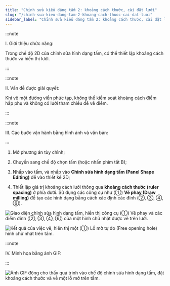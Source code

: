 ```yaml
---
title: "Chỉnh sửa kiểu dáng tấm 2: khoảng cách thước, cài đặt lưới"
slug: "/chinh-sua-kieu-dang-tam-2-khoang-cach-thuoc-cai-dat-luoi"
sidebar_label: "Chỉnh sửa kiểu dáng tấm 2: khoảng cách thước, cài đặt lưới"
---
```


:::note

I. Giới thiệu chức năng:

Trong chế độ 2D của chỉnh sửa hình dạng tấm, có thể thiết lập khoảng cách thước và hiển thị lưới.

:::

:::note

II. Vấn đề được giải quyết:

Khi vẽ một đường viền phức tạp, không thể kiểm soát khoảng cách điểm hấp phụ và không có lưới tham chiếu để vẽ điểm.

:::

:::note

III. Các bước vận hành bằng hình ảnh và văn bản:

:::

1. Mở phương án tùy chỉnh;

2. Chuyển sang chế độ chọn tấm (hoặc nhấn phím tắt B);

3. Nhấp vào tấm, và nhấp vào **Chỉnh sửa hình dạng tấm (Panel Shape Editing)** để vào thiết kế 2D;

4. Thiết lập giá trị khoảng cách lưới thông qua **khoảng cách thước (ruler spacing)** ở phía dưới. Sử dụng các công cụ như (①) **Vẽ phay (Draw milling)** để tạo các hình dạng bằng cách xác định các đỉnh (②, ③, ④, ⑥).

![Giao diện chỉnh sửa hình dạng tấm, hiển thị công cụ (①) Vẽ phay và các điểm đỉnh (②, ③, ④, ⑥) của một hình chữ nhật được vẽ trên lưới.](https://storage.googleapis.com/jegavn_kb/images/bd6cec19-2998-444b-9585-1db0f1fedc92.png)

![Kết quả của việc vẽ, hiển thị một (①) Lỗ mở tự do (Free opening hole) hình chữ nhật trên tấm.](https://storage.googleapis.com/jegavn_kb/images/6d8dcaac-fa68-48a9-bdfb-5262d26c25bc.png)

:::note

IV. Minh họa bằng ảnh GIF:

:::

![Ảnh GIF động cho thấy quá trình vào chế độ chỉnh sửa hình dạng tấm, đặt khoảng cách thước và vẽ một lỗ mở trên tấm.](https://storage.googleapis.com/jegavn_kb/images/5b871072-de5f-45d8-bdcb-5aec12251364.gif)